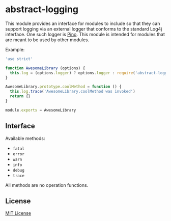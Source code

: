 # abstract-logging

This module provides an interface for modules to include so that they can
support logging via an external logger that conforms to the standard Log4j
interface. One such logger is [Pino](https://npm.im/pino). This module
is intended for modules that are meant to be used by other modules.

Example:

```js
'use strict'

function AwesomeLibrary (options) {
  this.log = (options.logger) ? options.logger : require('abstract-logging')
}

AwesomeLibrary.prototype.coolMethod = function () {
  this.log.trace('AwesomeLibrary.coolMethod was invoked')
  return {}
}

module.exports = AwesomeLibrary
```

## Interface

Available methods:

+ `fatal`
+ `error`
+ `warn`
+ `info`
+ `debug`
+ `trace`

All methods are no operation functions.

## License

[MIT License](http://jsumners.mit-license.org/)
